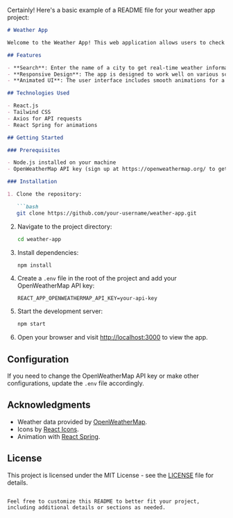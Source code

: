 Certainly! Here's a basic example of a README file for your weather app project:

```markdown
# Weather App

Welcome to the Weather App! This web application allows users to check the current weather conditions for a given city.

## Features

- **Search**: Enter the name of a city to get real-time weather information.
- **Responsive Design**: The app is designed to work well on various screen sizes.
- **Animated UI**: The user interface includes smooth animations for a better user experience.

## Technologies Used

- React.js
- Tailwind CSS
- Axios for API requests
- React Spring for animations

## Getting Started

### Prerequisites

- Node.js installed on your machine
- OpenWeatherMap API key (sign up at https://openweathermap.org/ to get one)

### Installation

1. Clone the repository:

   ```bash
   git clone https://github.com/your-username/weather-app.git
   ```

2. Navigate to the project directory:

   ```bash
   cd weather-app
   ```

3. Install dependencies:

   ```bash
   npm install
   ```

4. Create a `.env` file in the root of the project and add your OpenWeatherMap API key:

   ```plaintext
   REACT_APP_OPENWEATHERMAP_API_KEY=your-api-key
   ```

5. Start the development server:

   ```bash
   npm start
   ```

6. Open your browser and visit [http://localhost:3000](http://localhost:3000) to view the app.

## Configuration

If you need to change the OpenWeatherMap API key or make other configurations, update the `.env` file accordingly.

## Acknowledgments

- Weather data provided by [OpenWeatherMap](https://openweathermap.org/).
- Icons by [React Icons](https://react-icons.github.io/react-icons/).
- Animation with [React Spring](https://react-spring.io/).

## License

This project is licensed under the MIT License - see the [LICENSE](LICENSE) file for details.
```

Feel free to customize this README to better fit your project, including additional details or sections as needed.